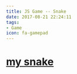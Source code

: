 ```yaml
---
title: JS Game -- Snake
date: 2017-08-21 22:24:11
tags:
- Game
icon: fa-gamepad
---
```

# [my snake](/my-pro/snake.html)